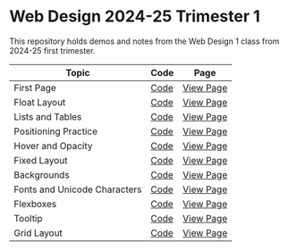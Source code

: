 # Web Design 2024-25 Trimester 1

This repository holds demos and notes from the Web Design 1 class from 2024-25 first trimester.

| Topic | Code | Page |
| ----- | ---- | -----|
| First Page | [Code](./FirstPage/default.html) | [View Page](https://rhsmclain.github.io/Web-Design-1-2024-T1/FirstPage/default.html)
| Float Layout | [Code](./FloatLayout/FloatLayout.html) | [View Page](https://rhsmclain.github.io/Web-Design-1-2024-T1/FloatLayout/FloatLayout.html)
| Lists and Tables | [Code](./ListsAndTables/lists.html) | [View Page](https://rhsmclain.github.io/Web-Design-1-2024-T1/ListsAndTables/lists.html)
| Positioning Practice | [Code](./PositioningPractice/positionPractice.html) | [View Page](https://rhsmclain.github.io/Web-Design-1-2024-T1/PositioningPractice/positionPractice.html)
| Hover and Opacity | [Code](./HoverOpacity/default.html) | [View Page](https://rhsmclain.github.io/Web-Design-1-2024-T1/HoverOpacity/default.html)
| Fixed Layout | [Code](./FixedLayout/fixedLayout.html) | [View Page](https://rhsmclain.github.io/Web-Design-1-2024-T1/FixedLayout/fixedLayout.html)
| Backgrounds | [Code](./Backgrounds/bacgkround.html) | [View Page](https://rhsmclain.github.io/Web-Design-1-2024-T1/Backgrounds/bacgkround.html)
| Fonts and Unicode Characters | [Code](./Fonts/fonts.html) | [View Page](https://rhsmclain.github.io/Web-Design-1-2024-T1/Fonts/fonts.html)
| Flexboxes | [Code](./Flexboxes/flexbox.html) | [View Page](https://rhsmclain.github.io/Web-Design-1-2024-T1/Flexboxes/flexbox.html)
| Tooltip | [Code](./Tooltips/tooltips.html) | [View Page](https://rhsmclain.github.io/Web-Design-1-2024-T1/GridLayout/gridLayout.html)
| Grid Layout | [Code](./Tooltips/tooltips.html) | [View Page](https://rhsmclain.github.io/Web-Design-1-2024-T1/GridLayout/gridLayout.html)

